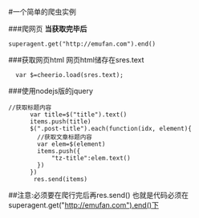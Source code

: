 #一个简单的爬虫实例

###爬网页
**当获取完毕后**
```
superagent.get("http://emufan.com").end()
```

###获取网页html
网页html储存在sres.text
```
  var $=cheerio.load(sres.text);
```

###使用nodejs版的jquery
```
//获取标题内容
      var title=$("title").text()
      items.push(title)
      $(".post-title").each(function(idx, element){
      	//获取文章标题内容
      	var elem=$(element)
      	items.push({
      		"tz-title":elem.text()
      	})
      })
       res.send(items)
```

##注意:必须要在爬行完后再res.send() 也就是代码必须在superagent.get("http://emufan.com").end()下
